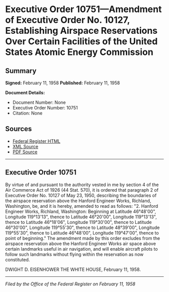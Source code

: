 # Executive Order 10751—Amendment of Executive Order No. 10127, Establishing Airspace Reservations Over Certain Facilities of the United States Atomic Energy Commission

## Summary

**Signed:** February 11, 1958
**Published:** February 11, 1958

**Document Details:**
- Document Number: None
- Executive Order Number: 10751
- Citation: None

## Sources
- [Federal Register HTML](https://www.presidency.ucsb.edu/documents/executive-order-10751-amendment-executive-order-no-10127-establishing-airspace)
- [XML Source](None)
- [PDF Source](None)

---

## Executive Order 10751

By virtue of and pursuant to the authority vested in me by section 4 of the Air Commerce Act of 1926 (44 Stat. 570), it is ordered that paragraph 2 of Executive Order No. 10127 of May 23, 1950, describing the boundaries of the airspace reservation above the Hanford Engineer Works, Richland, Washington, be, and it is hereby, amended to read as follows:
"2. Hanford Engineer Works, Richland, Washington:
Beginning at Latitude 46°48'00", Longitude 119°13'13", thence to Latitude 46°20'00", Longitude 119°13'13", thence to Latitude 46°18'06", Longitude 119°30'00", thence to Latitude 46°30'00", Longitude 119°55'30", thence to Latitude 48°39'00", Longitude 119°55'30", thence to Latitude 46°48'00", Longitude 119°47'00", thence to point of beginning."
The amendment made by this order excludes from the airspace reservation above the Hanford Engineer Works air space above certain landmarks useful in air navigation, and will enable aircraft pilots to follow such landmarks without flying within the reservation as now constituted.

DWIGHT D. EISENHOWER
THE WHITE HOUSE,
February 11, 1958.

---

*Filed by the Office of the Federal Register on February 11, 1958*
